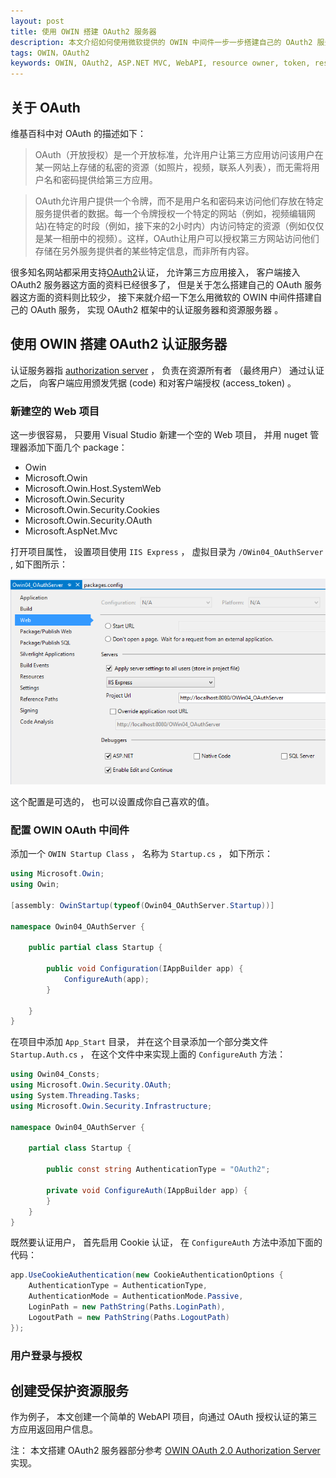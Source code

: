 ```yaml
---
layout: post
title: 使用 OWIN 搭建 OAuth2 服务器
description: 本文介绍如何使用微软提供的 OWIN 中间件一步一步搭建自己的 OAuth2 服务器
tags: OWIN，OAuth2
keywords: OWIN, OAuth2, ASP.NET MVC, WebAPI, resource owner, token, resource server, authorization server
---
```


## 关于 OAuth

维基百科中对 OAuth 的描述如下：

> OAuth（开放授权）是一个开放标准，允许用户让第三方应用访问该用户在某一网站上存储的私密的资源（如照片，视频，联系人列表），而无需将用户名和密码提供给第三方应用。

> OAuth允许用户提供一个令牌，而不是用户名和密码来访问他们存放在特定服务提供者的数据。每一个令牌授权一个特定的网站（例如，视频编辑网站)在特定的时段（例如，接下来的2小时内）内访问特定的资源（例如仅仅是某一相册中的视频）。这样，OAuth让用户可以授权第三方网站访问他们存储在另外服务提供者的某些特定信息，而非所有内容。

很多知名网站都采用支持[OAuth2][1]认证， 允许第三方应用接入， 客户端接入 OAuth2 服务器这方面的资料已经很多了， 但是关于怎么搭建自己的 OAuth 服务器这方面的资料则比较少， 接下来就介绍一下怎么用微软的 OWIN 中间件搭建自己的 OAuth 服务， 实现 OAuth2 框架中的认证服务器和资源服务器 。

## 使用 OWIN 搭建 OAuth2 认证服务器

认证服务器指 [authorization server][2] ， 负责在资源所有者 （最终用户） 通过认证之后， 向客户端应用颁发凭据 (code) 和对客户端授权 (access_token) 。

### 新建空的 Web 项目

这一步很容易， 只要用 Visual Studio 新建一个空的 Web 项目， 并用 nuget 管理器添加下面几个 package：

- Owin
- Microsoft.Owin
- Microsoft.Owin.Host.SystemWeb
- Microsoft.Owin.Security
- Microsoft.Owin.Security.Cookies
- Microsoft.Owin.Security.OAuth
- Microsoft.AspNet.Mvc

打开项目属性， 设置项目使用 `IIS Express` ， 虚拟目录为 `/OWin04_OAuthServer` , 如下图所示：

![认证服务器项目属性](/assets/post-images/oauth-server-web-info.png)

<div class="alert alert-info">
<span class="glyphicon glyphicon-info-sign"></span> 这个配置是可选的， 也可以设置成你自己喜欢的值。
</div>

### 配置 OWIN OAuth 中间件

添加一个 `OWIN Startup Class` ， 名称为 `Startup.cs` ， 如下所示：

```c#
using Microsoft.Owin;
using Owin;

[assembly: OwinStartup(typeof(Owin04_OAuthServer.Startup))]

namespace Owin04_OAuthServer {

    public partial class Startup {

        public void Configuration(IAppBuilder app) {
            ConfigureAuth(app);
        }

    }
}
```

在项目中添加 `App_Start` 目录， 并在这个目录添加一个部分类文件 `Startup.Auth.cs` ， 在这个文件中来实现上面的 `ConfigureAuth` 方法：

```c#
using Owin04_Consts;
using Microsoft.Owin.Security.OAuth;
using System.Threading.Tasks;
using Microsoft.Owin.Security.Infrastructure;

namespace Owin04_OAuthServer {

    partial class Startup {

        public const string AuthenticationType = "OAuth2";

        private void ConfigureAuth(IAppBuilder app) {
        }
    }
}
```

既然要认证用户， 首先启用 Cookie 认证， 在 `ConfigureAuth` 方法中添加下面的代码：

```c#
app.UseCookieAuthentication(new CookieAuthenticationOptions {
    AuthenticationType = AuthenticationType,
    AuthenticationMode = AuthenticationMode.Passive,
    LoginPath = new PathString(Paths.LoginPath),
    LogoutPath = new PathString(Paths.LogoutPath)
});
```

### 用户登录与授权

## 创建受保护资源服务

作为例子， 本文创建一个简单的 WebAPI 项目，向通过 OAuth 授权认证的第三方应用返回用户信息。

注： 本文搭建 OAuth2 服务器部分参考 [OWIN OAuth 2.0 Authorization Server][2] 实现。

[1]: http://tools.ietf.org/html/rfc6749
[2]: http://tools.ietf.org/html/rfc6749#section-1.1
[2]: http://www.asp.net/aspnet/overview/owin-and-katana/owin-oauth-20-authorization-server